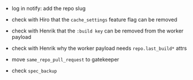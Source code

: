 - log in notify: add the repo slug

- check with Hiro that the `cache_settings` feature flag can be removed
- check with Henrik that the `:build key` can be removed from the worker payload
- check with Henrik why the worker payload needs `repo.last_build*` attrs

- move `same_repo_pull_request` to gatekeeper

- check `spec_backup`
